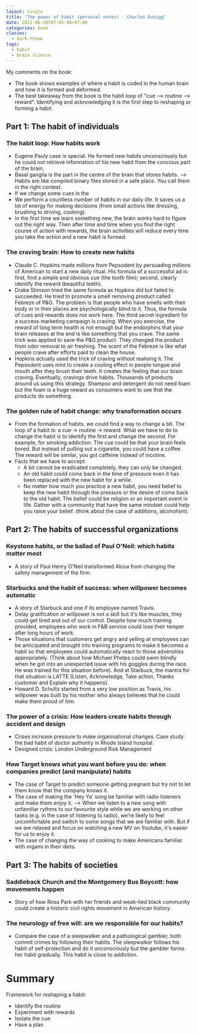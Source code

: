 ```yaml
---
layout: single
title: "The power of habit (personal notes) - Charles Duhigg"
date: 2021-06-28T07:05:00+07:00
categories: book
classes:
  - dark-theme
tags:
  - habit
  - brain science
---
```


My comments on the book:
* The book shows examples of where a habit is coded in the human brain and how it is formed and deformed.
* The best takeaway from the book is the habit loop of "cue --> routine --> reward". Identifying and acknowledging it is the first step to reshaping or forming a habit.


## Part 1: The habit of individuals

### The habit loop: How habits work

* Eugene Pauly case is special. He formed new habits unconsciously but he could not retrieve information of his new habit from the concious part of the brain.
* Basal ganglia is the part in the centre of the brain that stores habits.
    --> Habits are like compiled binary files stored in a safe place. You call them in the right context.
* If we change some cues in the 
* We perform a countless number of habits in our daily life. It saves us a lot of energy for making decisions (from small actions like dressing, brushing to driving, cooking).
* In the first time we learn something new, the brain works hard to figure out the right way. Then after time and time when you find the right course of action with rewards, the brain activities will reduce every time you take the action and a new habit is formed.

### The craving brain: How to create new habits
* Claude C. Hopkins made millions from Pepsodent by persuading millions of American to start a new daily ritual. His formula of a successful ad is: first, find a simple and obvious cue (the tooth film); second, clearly identify the reward (beautiful teeth).
* Drake Stimson tried the same formula as Hopkins did but failed to succeeded. He tried to promote a smell removing product called Febreze of P&G. The problem is that people who have smells with their body or in their places are psychologically blind to it. Thus, the formula of cues and rewards does not work here. The third secret ingredient for a success marketing campaign is craving. When you exercise, the reward of long term health is not enough but the endorphins that your brain releases at the end is like something that you crave. The same trick was applied to save the P&G product. They changed the product from odor removal to air freshing. The scent of the Febreze is like what people crave after efforts paid to clean the house.
* Hopkins actually used the trick of craving without realising it. The Pepsodent uses mint to create a cooling effect in people tongue and mouth after they brush their teeth. It creates the feeling that our brain craving. Eventually, cravings drive habits. Thousands of products around us using this strategy. Shampoo and detergent do not need foam but the foam is a huge reward as consumers want to see that the products do something.

### The golden rule of habit change: why transformation occurs
* From the formation of habits, we could find a way to change a bit. The loop of a habit is: a cue -> routine -> reward. What we have to do to change the habit is to identify the first and change the second. For example, for smoking addiction. The cue could be that your brain feels bored. But instead of pulling out a cigarette, you could have a coffee. The reward will be similar, you got caffeine instead of nicotine.
* Facts that we have to accept:
  * A bit cannot be eradicated completely, they can only be changed.
  * An old habit could come back in the time of pressure even it has been replaced with the new habit for a while.
  * No matter how much you practice a new habit, you need belief to keep the new habit through the pressure or the desire of come back to the old habit. The belief could be religion or an important event in life. Gather with a community that have the same mindset could help you raise your belief. (think about the case of additions, alcoholism).

## Part 2: The habits of successful organizations

### Keystone habits, or the ballad of Paul O'Neil: which habits matter most
* A story of Paul Henry O'Neil transformed Alcoa from changing the safety management of the firm.

### Starbucks and the habit of success: when willpower becomes automatic
* A story of Starbuck and one if its employee named Travis.
* Delay gratification or willpower is not a skill but it's like muscles, they could get tired and out of our control. Despite how much training provided, employees who work in F&B service could lose their temper after long hours of work.
* Those situations that customers get angry and yelling at employees can be anticipated and brought into training programs to make it becomes a habit so that employees could automatically react to those adversities appropriately. (Think about how Michael Phelps could swim blindly when he got into an unexpected issue with his goggles during the race. He was trained for this situation before). And at Starbuck, the mantra for that situation is LATTE (Listen, Acknowledge, Take action, Thanks customer and Explain why it happens).
* Howard D. Schultz started from a very low position as Travis, his willpower was built by his mother who always believes that he could make them proud of him.

### The power of a crisis: How leaders create habits through accident and design
* Crises increase pressure to make organisational changes. Case study: the bad habit of doctor authority in Rhode Island hospital.
* Designed crisis: London Underground Risk Management

### How Target knows what you want before you do: when companies predict (and manipulate) habits

* The case of Target to predict someone getting pregnant but try not to let them know that the company knows it.
* The case of making the 'Hey Ya' song be familiar with radio listeners and make them enjoy it.
  --> When we listen to a new song with unfamiliar rythms to our favourite style while we are working on other tasks (e.g. in the case of listening to radio), we're likely to feel uncomfortable and switch to some songs that we are familiar with. But if we are relaxed and focus on watching a new MV on Youtube, it's easier for us to enjoy it.
* The case of changing the way of cooking to make Americans familiar with organs in their diets.

## Part 3: The habits of societies

### Saddleback Church and the Montgomery Bus Boycott: how movements happen

* Story of how Rosa Park with her friends and weak-tied black community could create a historic civil rights movement in American history.

### The neurology of free will: are we responsible for our habits?

* Compare the case of a sleepwalker and a pathological gambler, both commit crimes by following their habits. The sleepwalker follows his habit of self-protection and do it unconsciously but the gambler forms her habit gradually. This habit is close to addiction.


# Summary

Framework for reshaping a habit:
* Identify the routine
* Experiment with rewards
* Isolate the cue
* Have a plan
